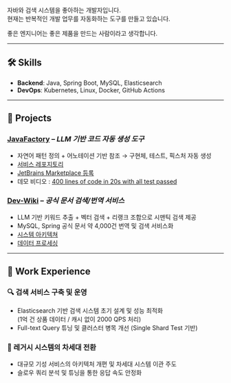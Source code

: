 

자바와 검색 시스템을 좋아하는 개발자입니다.  
현재는 반복적인 개발 업무를 자동화하는 도구를 만들고 있습니다.

좋은 엔지니어는 좋은 제품을 만드는 사람이라고 생각합니다.

----

## 🛠 Skills

- **Backend**: Java, Spring Boot, MySQL, Elasticsearch
- **DevOps**: Kubernetes, Linux, Docker, GitHub Actions

---

## 🚀 Projects

### [JavaFactory](https://github.com/JavaFactoryPluginDev/javafactory-plugin) – *LLM 기반 코드 자동 생성 도구*
- 자연어 패턴 정의 + 어노테이션 기반 참조 → 구현체, 테스트, 픽스처 자동 생성
- [서비스 레포지토리](https://github.com/JavaFactoryPluginDev/javafactory-plugin)
- [JetBrains Marketplace 등록](https://plugins.jetbrains.com/plugin/27246-javafactory--pattern-based-llm-code-generator)
- 데모 비디오 : [400 lines of code in 20s with all test passed](https://www.youtube.com/watch?v=ReBCXKOpW3M)

### [Dev-Wiki](https://dev-wiki.dev/) – *공식 문서 검색/번역 서비스*
- LLM 기반 키워드 추출 + 벡터 검색 + 리랭크 조합으로 시맨틱 검색 제공
- MySQL, Spring 공식 문서 약 4,000건 번역 및 검색 서비스화
- [시스템 아키텍쳐](https://dev-wiki.dev/reading/tech/6)
- [데이터 프로세싱](https://dev-wiki.dev/reading/tech/5)

---

## 💼 Work Experience

### 🔍 검색 서비스 구축 및 운영
- Elasticsearch 기반 검색 시스템 초기 설계 및 성능 최적화  
  (1억 건 상품 데이터 / 캐시 없이 2000 QPS 처리)
- Full-text Query 튜닝 및 클러스터 병목 개선 (Single Shard Test 기반)

### 🧱 레거시 시스템의 차세대 전환
- 대규모 기성 서비스의 아키텍처 개편 및 차세대 시스템 이관 주도
- 슬로우 쿼리 분석 및 튜닝을 통한 응답 속도 안정화
